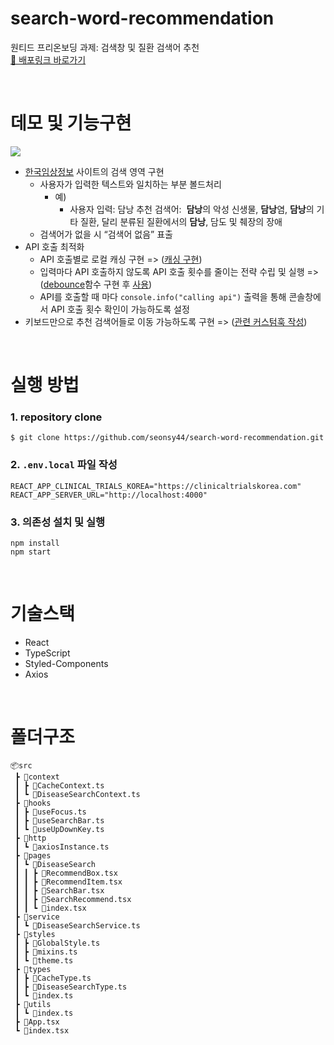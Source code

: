 # search-word-recommendation
원티드 프리온보딩 과제: 검색창 및 질환 검색어 추천<br/>
[📎 배포링크 바로가기](https://search-word-recommendation.vercel.app/)

<br/>

# 데모 및 기능구현
<img src="https://user-images.githubusercontent.com/76088728/205950925-a717fc7c-2174-45d0-bd48-ce8f29d95529.gif" /><br/>
- [한국임상정보](https://clinicaltrialskorea.com/) 사이트의 검색 영역 구현
  - 사용자가 입력한 텍스트와 일치하는 부분 볼드처리
      - 예)
          - 사용자 입력: 담낭
          추천 검색어:  **담낭**의 악성 신생물, **담낭**염, **담낭**의 기타 질환, 달리 분류된 질환에서의 **담낭**, 담도 및 췌장의 장애
  - 검색어가 없을 시 “검색어 없음” 표출
- API 호출 최적화
    - API 호출별로 로컬 캐싱 구현 => ([캐싱 구현](https://github.com/seonsy44/search-word-recommendation/blob/main/src/context/CacheContext.ts))
    - 입력마다 API 호출하지 않도록 API 호출 횟수를 줄이는 전략 수립 및 실행 => ([debounce](https://github.com/seonsy44/search-word-recommendation/blob/main/src/utils/index.ts)함수 구현 후 [사용](https://github.com/seonsy44/search-word-recommendation/blob/main/src/hooks/useSearchBar.ts))
    - API를 호출할 때 마다 `console.info("calling api")` 출력을 통해 콘솔창에서 API 호출 횟수 확인이 가능하도록 설정
- 키보드만으로 추천 검색어들로 이동 가능하도록 구현 => ([관련 커스텀훅 작성](https://github.com/seonsy44/search-word-recommendation/blob/main/src/hooks/useUpDownKey.ts))

<br/>

# 실행 방법
### 1. repository clone
```
$ git clone https://github.com/seonsy44/search-word-recommendation.git
```

### 2. `.env.local` 파일 작성
```
REACT_APP_CLINICAL_TRIALS_KOREA="https://clinicaltrialskorea.com"
REACT_APP_SERVER_URL="http://localhost:4000"
```

### 3. 의존성 설치 및 실행
```
npm install
npm start
```

<br/>

# 기술스택
- React
- TypeScript
- Styled-Components
- Axios

<br/>

# 폴더구조
```
📦src
 ┣ 📂context
 ┃ ┣ 📜CacheContext.ts
 ┃ ┗ 📜DiseaseSearchContext.ts
 ┣ 📂hooks
 ┃ ┣ 📜useFocus.ts
 ┃ ┣ 📜useSearchBar.ts
 ┃ ┗ 📜useUpDownKey.ts
 ┣ 📂http
 ┃ ┗ 📜axiosInstance.ts
 ┣ 📂pages
 ┃ ┗ 📂DiseaseSearch
 ┃ ┃ ┣ 📜RecommendBox.tsx
 ┃ ┃ ┣ 📜RecommendItem.tsx
 ┃ ┃ ┣ 📜SearchBar.tsx
 ┃ ┃ ┣ 📜SearchRecommend.tsx
 ┃ ┃ ┗ 📜index.tsx
 ┣ 📂service
 ┃ ┗ 📜DiseaseSearchService.ts
 ┣ 📂styles
 ┃ ┣ 📜GlobalStyle.ts
 ┃ ┣ 📜mixins.ts
 ┃ ┗ 📜theme.ts
 ┣ 📂types
 ┃ ┣ 📜CacheType.ts
 ┃ ┣ 📜DiseaseSearchType.ts
 ┃ ┗ 📜index.ts
 ┣ 📂utils
 ┃ ┗ 📜index.ts
 ┣ 📜App.tsx
 ┗ 📜index.tsx
 ```
